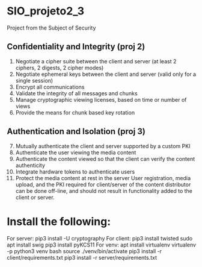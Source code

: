# SIO_projeto2_3
Project from the Subject of Security

## Confidentiality and Integrity (proj 2)
  1. Negotiate a cipher suite between the client and server (at least 2
  ciphers, 2 digests, 2 cipher modes)
  2. Negotiate ephemeral keys between the client and server (valid only for
  a single session)
  3. Encrypt all communications
  4. Validate the integrity of all messages and chunks
  5. Manage cryptographic viewing licenses, based on time or number of
  views
  6. Provide the means for chunk based key rotation
## Authentication and Isolation (proj 3)
7. Mutually authenticate the client and server supported by a custom
  PKI
  8. Authenticate the user viewing the media content
  9. Authenticate the content viewed so that the client can verify the content authenticity
  10. Integrate hardware tokens to authenticate users
  11. Protect the media content at rest in the server
  User registration, media upload, and the PKI required for client/server of
  the content distributor can be done off-line, and should not result in functionality added to the client or server.
  
# Install the following:
 For server:
  pip3 install -U cryptography
 For client:
  pip3 install twisted
  sudo apt install swig
  pip3 install pyKCS11
 For venv:
  apt install virtualenv
  virtualenv -p python3 venv
  bash
  source ./venv/bin/activate
  pip3 install -r client/requirements.txt
  pip3 install -r server/requirements.txt
